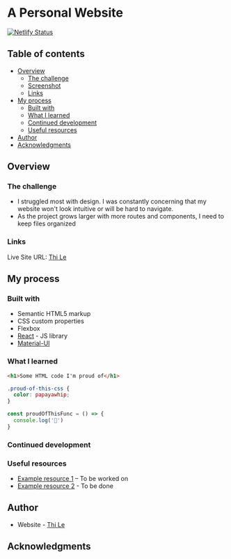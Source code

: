 # A Personal Website

[![Netlify Status](https://api.netlify.com/api/v1/badges/ac7b5371-ce85-4bd3-912d-a7b41b2fd11a/deploy-status)](https://app.netlify.com/sites/thi-lee/deploys)

## Table of contents

- [Overview](#overview)
  - [The challenge](#the-challenge)
  - [Screenshot](#screenshot)
  - [Links](#links)
- [My process](#my-process)
  - [Built with](#built-with)
  - [What I learned](#what-i-learned)
  - [Continued development](#continued-development)
  - [Useful resources](#useful-resources)
- [Author](#author)
- [Acknowledgments](#acknowledgments)

## Overview

### The challenge

- I struggled most with design. I was constantly concerning that my website won't look intuitive or will be hard to navigate.
- As the project grows larger with more routes and components, I need to keep files organized 

### Links

Live Site URL: [Thi Le](https://dorathilee.netlify.app/)

## My process

### Built with

- Semantic HTML5 markup
- CSS custom properties
- Flexbox
- [React](https://reactjs.org/) - JS library
- [Material-UI]() 

### What I learned

```html
<h1>Some HTML code I'm proud of</h1>
```
```css
.proud-of-this-css {
  color: papayawhip;
}
```
```js
const proudOfThisFunc = () => {
  console.log('🎉')
}
```

### Continued development



### Useful resources

- [Example resource 1](https://www.example.com) – To be worked on
- [Example resource 2](https://www.example.com) - To be done

## Author

- Website - [Thi Le](https://dorathilee.netlify.app/)

## Acknowledgments
